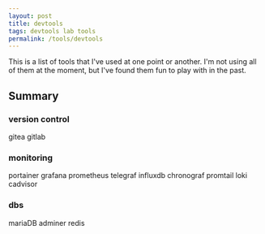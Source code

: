 ```yaml
---
layout: post
title: devtools
tags: devtools lab tools
permalink: /tools/devtools
---
```


This is a list of tools that I've used at one point or another. I'm not using all of them at the moment, but I've found them fun to play with in the past.

## Summary

### version control

gitea
gitlab

### monitoring

portainer
grafana
prometheus
telegraf
influxdb
chronograf
promtail
loki
cadvisor

### dbs

mariaDB
adminer
redis
